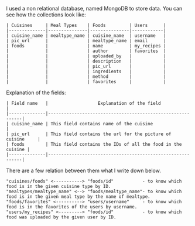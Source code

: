 I used a non relational database, named MongoDB to store data.
You can see how the collections look like:

    | Cuisines     | Meal Types    | Foods         | Users      |
    |--------------|---------------|---------------|------------|
    | cuisine_name | mealtype_name | cuisine_name  | username   |
    | pic_url      |               | mealtype_name | email      |
    | foods        |               | name          | my_recipes |
    |              |               | author        | favorites  |
    |              |               | uploaded_by   |            |
    |              |               | description   |            |
    |              |               | pic_url       |            |
    |              |               | ingredients   |            |
    |              |               | method        |            |
    |              |               | favorites     |            |

Explanation of the fields:

    | Field name   |                   Explanation of the field                 |
    |--------------|------------------------------------------------------------|
    | cuisine_name | This field contains name of the cuisine                    |
    | pic_url      | This field contains the url for the picture of cuisine     |
    | foods        | This field contains the IDs of all the food in the cuisine |
    |--------------|------------------------------------------------------------|

There are a few relation between them what I write down below.

    "cuisines/foods" <-----------> "foods/id"           - to know which food is in the given cuisine type by ID.
    "mealtypes/mealtype_name" <--> "foods/mealtype_name"- to know which food is in the given meal type by the name of mealtype.
    "foods/favorites" <----------> "users/username"     - to know which food is in the favorites of the users by username.
    "users/my_recipes" <---------> "foods/id"           - to know which food was uploaded by the given user by ID.